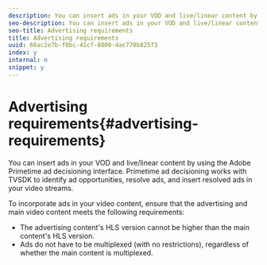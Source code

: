```yaml
---
description: You can insert ads in your VOD and live/linear content by using the Adobe Primetime ad decisioning interface. Primetime ad decisioning works with TVSDK to identify ad opportunities, resolve ads, and insert resolved ads in your video streams.
seo-description: You can insert ads in your VOD and live/linear content by using the Adobe Primetime ad decisioning interface. Primetime ad decisioning works with TVSDK to identify ad opportunities, resolve ads, and insert resolved ads in your video streams.
seo-title: Advertising requirements
title: Advertising requirements
uuid: 66ac2e7b-f0bc-41cf-8800-4ac770b82573
index: y
internal: n
snippet: y
---
```


# Advertising requirements{#advertising-requirements}

You can insert ads in your VOD and live/linear content by using the Adobe Primetime ad decisioning interface. Primetime ad decisioning works with TVSDK to identify ad opportunities, resolve ads, and insert resolved ads in your video streams.

<a id="section_282A8000A8BF4860A24F0D3F1A19BC9E"></a>

To incorporate ads in your video content, ensure that the advertising and main video content meets the following requirements:

* The advertising content's HLS version cannot be higher than the main content's HLS version. 
* Ads do not have to be multiplexed (with no restrictions), regardless of whether the main content is multiplexed.

